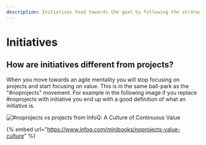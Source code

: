```yaml
---
description: Initiatives head towards the goal by following the strategy
---
```


# Initiatives

## How are initiatives different from projects?

When you move towards an agile mentality you will stop focusing on projects and start focusing on value. This is in the same ball-park as the "#noprojects" movement. For example in the following image if you replace #noprojects with initiative you end up with a good definition of what an initiative is.

![#noprojects vs projects from InfoQ: A Culture of Continuous Value](../../.gitbook/assets/noprojects\_vs\_projects.jpg)

{% embed url="https://www.infoq.com/minibooks/noprojects-value-culture" %}
